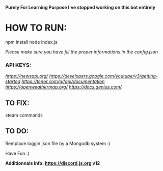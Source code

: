 **Purely For Learning Purpose I've stopped working on this bot entirely**

# HOW TO RUN:

npm install 
node index.js

*Please make sure you have fill the proper informations in the config.json*

### API KEYS:
*https://newsapi.org/*
*https://developers.google.com/youtube/v3/getting-started*
*https://tenor.com/gifapi/documentation*
*https://openweathermap.org/*
*https://docs.genius.com/*

## TO FIX:
steam commands 

## TO DO:
Remplace loggin json file by a Mongodb system :) 

Have Fun :)

**Additionnals info:  https://discord.js.org v12**
